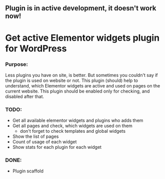 ## Plugin is in active development, it doesn't work now!

# Get active Elementor widgets plugin for WordPress

### Purpose:
Less plugins you have on site, is better. But sometimes you couldn't say if the plugin is used on website or not.
This plugin (should) help to understand, which Elementor widgets are active and used on pages on the current website.
This plugin should be enabled only for checking, and disabled after that.

### TODO:
* Get all available elementor widgets and plugins who adds them
* Get all pages and check, which widgets are used on them
  * don't forget to check templates and global widgets
* Show the list of pages
* Count of usage of each widget
* Show stats for each plugin for each widget

### DONE:
* Plugin scaffold
